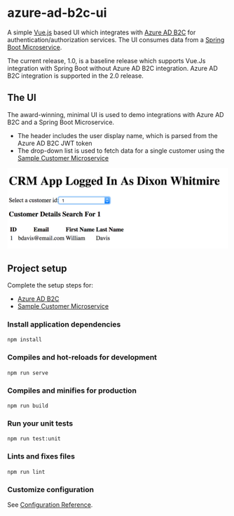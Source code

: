 # azure-ad-b2c-ui

A simple [Vue.js](https://vuejs.org/v2/guide/) based UI which integrates with [Azure AD B2C](https://azure.microsoft.com/en-us/services/active-directory-b2c/) for
authentication/authorization services. The UI consumes data from a [Spring Boot Microservice](https://github.com/dixonwhitmire/azure-ad-b2c-microservice).

The current release, 1.0,  is a baseline release which supports Vue.Js integration with Spring Boot without Azure AD B2C integration. Azure AD B2C integration
is supported in the 2.0 release.

## The UI

The award-winning, minimal UI is used to demo integrations with Azure AD B2C and a Spring Boot Microservice.

- The header includes the user display name, which is parsed from the Azure AD B2C JWT token
- The drop-down list is used to fetch data for a single customer using the [Sample Customer Microservice](https://github.com/dixonwhitmire/azure-ad-b2c-microservice)

![CRM UI](crm-ui.png)

## Project setup

Complete the setup steps for:
- [Azure AD B2C](https://github.com/microsoft/azure-spring-boot/tree/master/azure-spring-boot-samples/azure-active-directory-b2c-oidc-spring-boot-sample)
- [Sample Customer Microservice](https://github.com/dixonwhitmire/azure-ad-b2c-microservice)

### Install application dependencies
```
npm install 
```

### Compiles and hot-reloads for development
```
npm run serve
```

### Compiles and minifies for production
```
npm run build
```

### Run your unit tests
```
npm run test:unit
```

### Lints and fixes files
```
npm run lint
```

### Customize configuration
See [Configuration Reference](https://cli.vuejs.org/config/).
